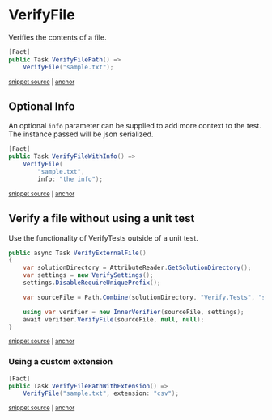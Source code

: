 <!--
GENERATED FILE - DO NOT EDIT
This file was generated by [MarkdownSnippets](https://github.com/SimonCropp/MarkdownSnippets).
Source File: /docs/mdsource/verify-file.source.md
To change this file edit the source file and then run MarkdownSnippets.
-->

# VerifyFile

Verifies the contents of a file.

<!-- snippet: VerifyFile -->
<a id='snippet-VerifyFile'></a>
```cs
[Fact]
public Task VerifyFilePath() =>
    VerifyFile("sample.txt");
```
<sup><a href='/src/Verify.Tests/StreamTests.cs#L190-L196' title='Snippet source file'>snippet source</a> | <a href='#snippet-VerifyFile' title='Start of snippet'>anchor</a></sup>
<!-- endSnippet -->


## Optional Info

An optional `info` parameter can be supplied to add more context to the test. The instance passed will be json serialized.

<!-- snippet: VerifyFileWithInfo -->
<a id='snippet-VerifyFileWithInfo'></a>
```cs
[Fact]
public Task VerifyFileWithInfo() =>
    VerifyFile(
        "sample.txt",
        info: "the info");
```
<sup><a href='/src/Verify.Tests/StreamTests.cs#L216-L224' title='Snippet source file'>snippet source</a> | <a href='#snippet-VerifyFileWithInfo' title='Start of snippet'>anchor</a></sup>
<!-- endSnippet -->


## Verify a file without using a unit test

Use the functionality of VerifyTests outside of a unit test.

<!-- snippet: VerifyFileWithoutUnitTest -->
<a id='snippet-VerifyFileWithoutUnitTest'></a>
```cs
public async Task VerifyExternalFile()
{
    var solutionDirectory = AttributeReader.GetSolutionDirectory();
    var settings = new VerifySettings();
    settings.DisableRequireUniquePrefix();

    var sourceFile = Path.Combine(solutionDirectory, "Verify.Tests", "sample.txt");

    using var verifier = new InnerVerifier(sourceFile, settings);
    await verifier.VerifyFile(sourceFile, null, null);
}
```
<sup><a href='/src/Verify.Tests/InnerVerifyTests.cs#L16-L30' title='Snippet source file'>snippet source</a> | <a href='#snippet-VerifyFileWithoutUnitTest' title='Start of snippet'>anchor</a></sup>
<!-- endSnippet -->


### Using a custom extension

<!-- snippet: VerifyFileExtension -->
<a id='snippet-VerifyFileExtension'></a>
```cs
[Fact]
public Task VerifyFilePathWithExtension() =>
    VerifyFile("sample.txt", extension: "csv");
```
<sup><a href='/src/Verify.Tests/StreamTests.cs#L198-L204' title='Snippet source file'>snippet source</a> | <a href='#snippet-VerifyFileExtension' title='Start of snippet'>anchor</a></sup>
<!-- endSnippet -->
